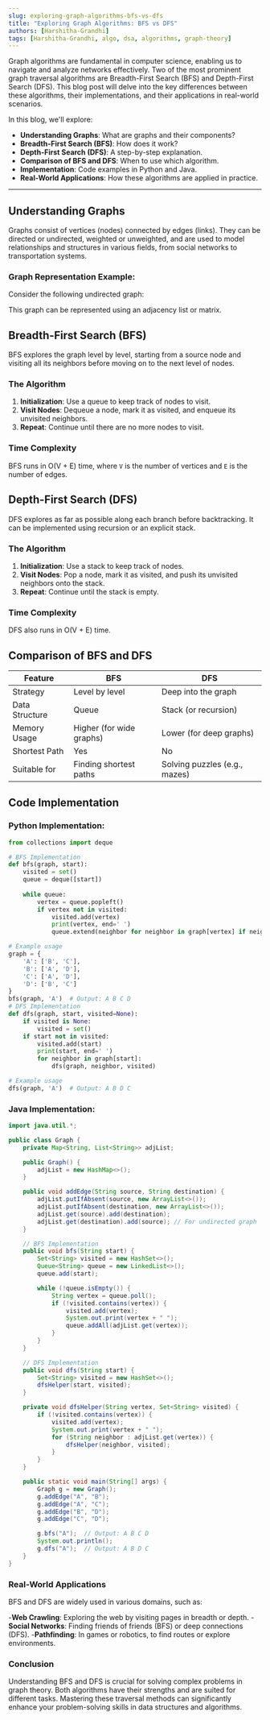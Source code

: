 ```yaml
---
slug: exploring-graph-algorithms-bfs-vs-dfs
title: "Exploring Graph Algorithms: BFS vs DFS"
authors: [Harshitha-Grandhi]
tags: [Harshitha-Grandhi, algo, dsa, algorithms, graph-theory]
---
```


Graph algorithms are fundamental in computer science, enabling us to navigate and analyze networks effectively. Two of the most prominent graph traversal algorithms are Breadth-First Search (BFS) and Depth-First Search (DFS). This blog post will delve into the key differences between these algorithms, their implementations, and their applications in real-world scenarios.

<!-- truncate -->

In this blog, we'll explore:

- **Understanding Graphs**: What are graphs and their components?
- **Breadth-First Search (BFS)**: How does it work?
- **Depth-First Search (DFS)**: A step-by-step explanation.
- **Comparison of BFS and DFS**: When to use which algorithm.
- **Implementation**: Code examples in Python and Java.
- **Real-World Applications**: How these algorithms are applied in practice.

---

## Understanding Graphs

Graphs consist of vertices (nodes) connected by edges (links). They can be directed or undirected, weighted or unweighted, and are used to model relationships and structures in various fields, from social networks to transportation systems.

### Graph Representation Example:

Consider the following undirected graph:

This graph can be represented using an adjacency list or matrix.

## Breadth-First Search (BFS)

BFS explores the graph level by level, starting from a source node and visiting all its neighbors before moving on to the next level of nodes.

### The Algorithm

1. **Initialization**: Use a queue to keep track of nodes to visit.
2. **Visit Nodes**: Dequeue a node, mark it as visited, and enqueue its unvisited neighbors.
3. **Repeat**: Continue until there are no more nodes to visit.

### Time Complexity

BFS runs in O(V + E) time, where `V` is the number of vertices and `E` is the number of edges.

## Depth-First Search (DFS)

DFS explores as far as possible along each branch before backtracking. It can be implemented using recursion or an explicit stack.

### The Algorithm

1. **Initialization**: Use a stack to keep track of nodes.
2. **Visit Nodes**: Pop a node, mark it as visited, and push its unvisited neighbors onto the stack.
3. **Repeat**: Continue until the stack is empty.

### Time Complexity

DFS also runs in O(V + E) time.

## Comparison of BFS and DFS

| Feature                 | BFS                         | DFS                         |
|-------------------------|-----------------------------|-----------------------------|
| Strategy                | Level by level              | Deep into the graph         |
| Data Structure          | Queue                       | Stack (or recursion)        |
| Memory Usage            | Higher (for wide graphs)    | Lower (for deep graphs)     |
| Shortest Path           | Yes                         | No                          |
| Suitable for            | Finding shortest paths      | Solving puzzles (e.g., mazes)|

## Code Implementation

### Python Implementation:

```python
from collections import deque

# BFS Implementation
def bfs(graph, start):
    visited = set()
    queue = deque([start])
    
    while queue:
        vertex = queue.popleft()
        if vertex not in visited:
            visited.add(vertex)
            print(vertex, end=' ')
            queue.extend(neighbor for neighbor in graph[vertex] if neighbor not in visited)

# Example usage
graph = {
    'A': ['B', 'C'],
    'B': ['A', 'D'],
    'C': ['A', 'D'],
    'D': ['B', 'C']
}
bfs(graph, 'A')  # Output: A B C D
# DFS Implementation
def dfs(graph, start, visited=None):
    if visited is None:
        visited = set()
    if start not in visited:
        visited.add(start)
        print(start, end=' ')
        for neighbor in graph[start]:
            dfs(graph, neighbor, visited)

# Example usage
dfs(graph, 'A')  # Output: A B D C
```

### Java Implementation:
```java
import java.util.*;

public class Graph {
    private Map<String, List<String>> adjList;

    public Graph() {
        adjList = new HashMap<>();
    }

    public void addEdge(String source, String destination) {
        adjList.putIfAbsent(source, new ArrayList<>());
        adjList.putIfAbsent(destination, new ArrayList<>());
        adjList.get(source).add(destination);
        adjList.get(destination).add(source); // For undirected graph
    }

    // BFS Implementation
    public void bfs(String start) {
        Set<String> visited = new HashSet<>();
        Queue<String> queue = new LinkedList<>();
        queue.add(start);

        while (!queue.isEmpty()) {
            String vertex = queue.poll();
            if (!visited.contains(vertex)) {
                visited.add(vertex);
                System.out.print(vertex + " ");
                queue.addAll(adjList.get(vertex));
            }
        }
    }

    // DFS Implementation
    public void dfs(String start) {
        Set<String> visited = new HashSet<>();
        dfsHelper(start, visited);
    }

    private void dfsHelper(String vertex, Set<String> visited) {
        if (!visited.contains(vertex)) {
            visited.add(vertex);
            System.out.print(vertex + " ");
            for (String neighbor : adjList.get(vertex)) {
                dfsHelper(neighbor, visited);
            }
        }
    }

    public static void main(String[] args) {
        Graph g = new Graph();
        g.addEdge("A", "B");
        g.addEdge("A", "C");
        g.addEdge("B", "D");
        g.addEdge("C", "D");

        g.bfs("A");  // Output: A B C D
        System.out.println();
        g.dfs("A");  // Output: A B D C
    }
}
```

### Real-World Applications
BFS and DFS are widely used in various domains, such as:

-**Web Crawling**: Exploring the web by visiting pages in breadth or depth.
-**Social Networks**: Finding friends of friends (BFS) or deep connections (DFS).
-**Pathfinding**: In games or robotics, to find routes or explore environments.

### Conclusion
Understanding BFS and DFS is crucial for solving complex problems in graph theory. Both algorithms have their strengths and are suited for different tasks. Mastering these traversal methods can significantly enhance your problem-solving skills in data structures and algorithms.